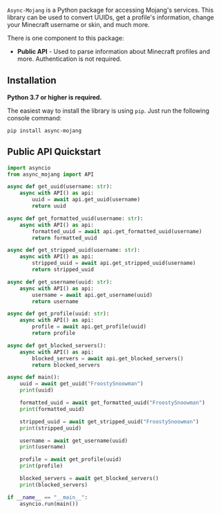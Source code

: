 ```Async-Mojang``` is a Python package for accessing Mojang's services. This library can be used to convert UUIDs, get a profile's information, change your Minecraft username or skin, and much more. 

There is one component to this package:

- **Public API** - Used to parse information about Minecraft profiles and more. Authentication is not required.

## Installation
**Python 3.7 or higher is required.**

The easiest way to install the library is using `pip`. Just run the following console command:

```
pip install async-mojang
```

## **Public API Quickstart**
```py
import asyncio
from async_mojang import API

async def get_uuid(username: str):
    async with API() as api:
        uuid = await api.get_uuid(username)
        return uuid

async def get_formatted_uuid(username: str):
    async with API() as api:
        formatted_uuid = await api.get_formatted_uuid(username)
        return formatted_uuid

async def get_stripped_uuid(username: str):
    async with API() as api:
        stripped_uuid = await api.get_stripped_uuid(username)
        return stripped_uuid

async def get_username(uuid: str):
    async with API() as api:
        username = await api.get_username(uuid)
        return username

async def get_profile(uuid: str):
    async with API() as api:
        profile = await api.get_profile(uuid)
        return profile

async def get_blocked_servers():
    async with API() as api:
        blocked_servers = await api.get_blocked_servers()
        return blocked_servers

async def main():
    uuid = await get_uuid("FroostySnoowman")
    print(uuid)

    formatted_uuid = await get_formatted_uuid("FroostySnoowman")
    print(formatted_uuid)

    stripped_uuid = await get_stripped_uuid("FroostySnoowman")
    print(stripped_uuid)

    username = await get_username(uuid)
    print(username)

    profile = await get_profile(uuid)
    print(profile)

    blocked_servers = await get_blocked_servers()
    print(blocked_servers)

if __name__ == "__main__":
    asyncio.run(main())
```